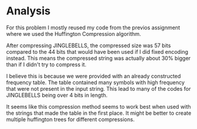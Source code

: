 # Analysis
For this problem I mostly reused my code from the previos assignment where we used the Huffington Compression algorithm.  

After compressing JINGLEBELLS, the compressed size was 57 bits compared to the 44 bits that would have been used if I did fixed encoding instead. This means the compressed string was actually about 30% bigger than if I didn't try to compress it.  

I believe this is because we were provided with an already constructed frequency table. The table contained many symbols with high frequency that were not present in the input string. This lead to many of the codes for JINGLEBELLS being over 4 bits in length.  

It seems like this compression method seems to work best when used with the strings that made the table in the first place. It might be better to create multiple huffington trees for different compressions.